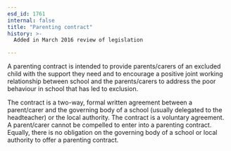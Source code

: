 ```yaml
---
esd_id: 1761
internal: false
title: "Parenting contract"
history: >-
  Added in March 2016 review of legislation

---
```


 A parenting contract is intended to provide parents/carers of an excluded child with the support they need and to encourage a positive joint working relationship between school and the parents/carers to address the poor behaviour in school that has led to exclusion.

The contract is a two-way, formal written agreement between a parent/carer and the governing body of a school (usually delegated to the headteacher) or the local authority.  The contract is a voluntary agreement. A parent/carer cannot be compelled to enter into a parenting contract. Equally, there is no obligation on the governing body of a school or local authority to offer a parenting contract.


